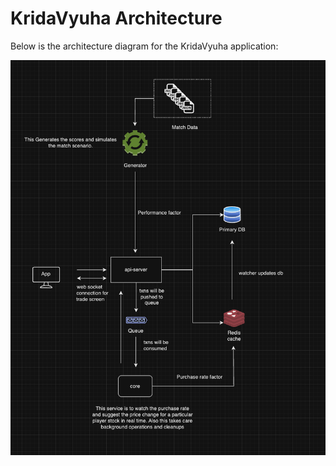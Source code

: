 # KridaVyuha Architecture

Below is the architecture diagram for the KridaVyuha application:

![KridaVyuha Architecture](arch.png)